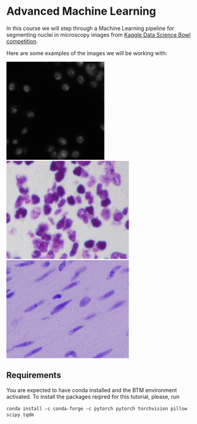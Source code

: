 # Advanced Machine Learning

In this course we will step through a Machine Learning pipeline for segmenting nuclei in microscopy images from [Kaggle Data Science Bowl competition](https://www.kaggle.com/c/data-science-bowl-2018). 

Here are some examples of the images we will be working with:

![alt text](https://github.com/redgar598/EMBL_BTM_2019/blob/master/advanced_machine_learning/imgs/pic1.png "Image 1")
![alt text](https://github.com/redgar598/EMBL_BTM_2019/blob/master/advanced_machine_learning/imgs/pic2.png "Image 2")
![alt text](https://github.com/redgar598/EMBL_BTM_2019/blob/master/advanced_machine_learning/imgs/pic3.png "Image 3")

## Requirements
You are expected to have conda installed and the BTM environment activated.
To install the packages reqired for this tutorial, please, run
```
conda install -c conda-forge -c pytorch pytorch torchvision pillow scipy tqdm
```
  
